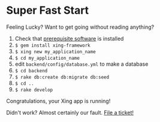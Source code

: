 # Super Fast Start

Feeling Lucky? Want to get going without reading anything?

1. Check that [prerequisite software](/introduction/prerequisites.md) is installed
2. ```$ gem install xing-framework```
3. ```$ xing new my_application_name```
4. ```$ cd my_application_name```
5. edit ```backend/config/database.yml``` to make a database
6. ```$ cd backend```
7. ```$ rake db:create db:migrate db:seed```
8. ```$ cd ..```
9. ```$ rake develop```

Congratulations, your Xing app is running! 

Didn't work? Almost certainly our fault. [File a ticket!](https://github.com/XingFramework/xing-framework/issues)
